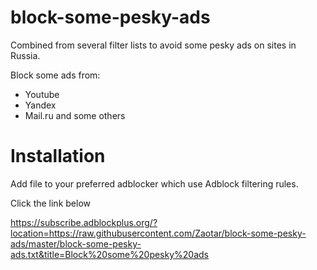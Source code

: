 # block-some-pesky-ads

Combined from several filter lists to avoid some pesky ads on sites in Russia.

Block some ads from:
- Youtube
- Yandex
- Mail.ru and some others

# Installation

Add file to your preferred adblocker which use Adblock filtering rules.

Click the link below

https://subscribe.adblockplus.org/?location=https://raw.githubusercontent.com/Zaotar/block-some-pesky-ads/master/block-some-pesky-ads.txt&title=Block%20some%20pesky%20ads
